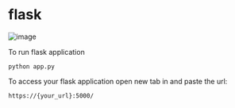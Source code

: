 # flask

![image](https://miro.medium.com/max/1400/1*ZU1EQ7tYeQNQlhOhyonHFA.webp)


To run flask application 

```
python app.py
```


To access your flask application open new tab in and paste the url:
```
https://{your_url}:5000/
```

